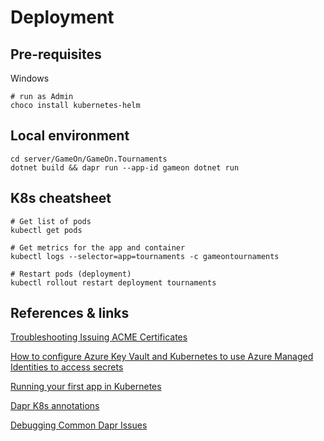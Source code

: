 # Deployment

## Pre-requisites

Windows

    # run as Admin
    choco install kubernetes-helm
    

## Local environment

    cd server/GameOn/GameOn.Tournaments
    dotnet build && dapr run --app-id gameon dotnet run

## K8s cheatsheet

    # Get list of pods
    kubectl get pods

    # Get metrics for the app and container
    kubectl logs --selector=app=tournaments -c gameontournaments

    # Restart pods (deployment)
    kubectl rollout restart deployment tournaments

## References & links

[Troubleshooting Issuing ACME Certificates](https://cert-manager.io/docs/faq/acme/)

[How to configure Azure Key Vault and Kubernetes to use Azure Managed Identities to access secrets](https://docs.dapr.io/operations/components/setup-secret-store/supported-secret-stores/azure-keyvault-managed-identity/)

[Running your first app in Kubernetes](https://yourazurecoach.com/2019/12/30/exploring-dapr-running-your-first-dapr-app-in-kubernetes/)

[Dapr K8s annotations](https://docs.dapr.io/operations/hosting/kubernetes/kubernetes-annotations/)

[Debugging Common Dapr Issues](https://xaviergeerinck.com/post/dapr/debugging)
